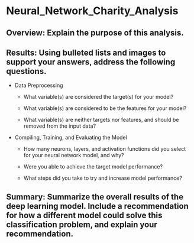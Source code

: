 # Neural_Network_Charity_Analysis

## Overview: Explain the purpose of this analysis.

## Results: Using bulleted lists and images to support your answers, address the following questions.

   - Data Preprocessing

     - What variable(s) are considered the target(s) for your model?

     - What variable(s) are considered to be the features for your model?

     - What variable(s) are neither targets nor features, and should be removed from the input data?

   - Compiling, Training, and Evaluating the Model

     - How many neurons, layers, and activation functions did you select for your neural network model, and why?

     - Were you able to achieve the target model performance?

     - What steps did you take to try and increase model performance?

## Summary: Summarize the overall results of the deep learning model. Include a recommendation for how a different model could solve this classification problem, and explain your recommendation.